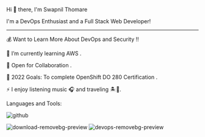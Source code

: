 Hi 👋 there, I'm Swapnil Thomare









I'm a DevOps Enthusiast and a Full Stack Web Developer!

_______________________________________________________________________________________________________________________________________________________________________



💰 Want to Learn More About DevOps and Security !!

🔭 I’m currently learning AWS .

👯 Open for Collaboration .

🥅 2022 Goals: To complete OpenShift DO 280 Certification  .

⚡ I enjoy listening music 🎧 and traveling 🏝️🗻.

<!---
swapnilthomare/swapnilthomare is a ✨ special ✨ repository because its `README.md` (this file) appears on your GitHub profile.
You can click the Preview link to take a look at your changes.
--->



Languages and Tools:

![github](https://user-images.githubusercontent.com/59334907/193459924-a938d065-e7eb-40b4-8718-db473c693a50.png)



![download-removebg-preview](https://user-images.githubusercontent.com/59334907/193460479-3a4f0834-dc07-4203-a9cd-40e59a5ed7ba.png)
![devops-removebg-preview](https://user-images.githubusercontent.com/59334907/193460366-c67a10ba-02f3-4dd6-80c6-729c750bc8ae.png)
